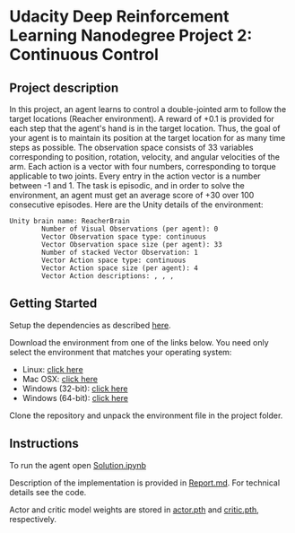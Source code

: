 # Udacity Deep Reinforcement Learning Nanodegree Project 2: Continuous Control

## Project description

In this project, an agent learns to control a double-jointed arm to follow the target locations (Reacher environment).
A reward of +0.1 is provided for each step that the agent's hand is in the target location. 
Thus, the goal of your agent is to maintain its position at the target location for as many time steps as possible.
The observation space consists of 33 variables corresponding to position, rotation, velocity, and angular velocities of the arm. 
Each action is a vector with four numbers, corresponding to torque applicable to two joints.
Every entry in the action vector is a number between -1 and 1.
The task is episodic, and in order to solve the environment, an agent must get an average score of +30 over 100 consecutive episodes.
Here are the Unity details of the environment:
```
Unity brain name: ReacherBrain
        Number of Visual Observations (per agent): 0
        Vector Observation space type: continuous
        Vector Observation space size (per agent): 33
        Number of stacked Vector Observation: 1
        Vector Action space type: continuous
        Vector Action space size (per agent): 4
        Vector Action descriptions: , , , 
```
## Getting Started

Setup the dependencies as described [here](https://github.com/udacity/deep-reinforcement-learning/blob/master/README.md).

Download the environment from one of the links below.
You need only select the environment that matches your operating system:

- Linux: [click here](https://s3-us-west-1.amazonaws.com/udacity-drlnd/P2/Reacher/one_agent/Reacher_Linux.zip)
- Mac OSX: [click here](https://s3-us-west-1.amazonaws.com/udacity-drlnd/P2/Reacher/one_agent/Reacher.app.zip)
- Windows (32-bit): [click here](https://s3-us-west-1.amazonaws.com/udacity-drlnd/P2/Reacher/one_agent/Reacher_Windows_x86.zip)
- Windows (64-bit): [click here](https://s3-us-west-1.amazonaws.com/udacity-drlnd/P2/Reacher/one_agent/Reacher_Windows_x86_64.zip)

Clone the repository and unpack the environment file in the project folder.

## Instructions

To run the agent open [Solution.ipynb](Solution.ipynb)

Description of the implementation is provided in [Report.md](Report.md). 
For technical details see the code.

Actor and critic model weights are stored in [actor.pth](actor.pth) and [critic.pth](critic.pth), respectively.
